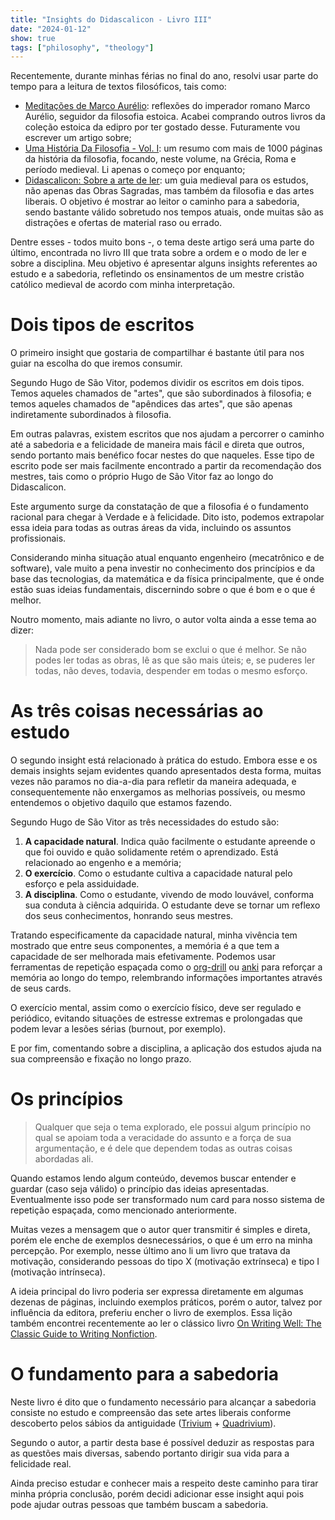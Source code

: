 ```yaml
---
title: "Insights do Didascalicon - Livro III"
date: "2024-01-12"
show: true
tags: ["philosophy", "theology"]
---
```


Recentemente, durante minhas férias no final do ano, resolvi usar parte do tempo para a leitura de textos filosóficos, tais como:

-   [Meditações de Marco Aurélio](https://a.co/d/2cC6Onf): reflexões do imperador romano Marco Aurélio, seguidor da filosofia estoica. Acabei comprando outros livros da coleção estoica da edipro por ter gostado desse. Futuramente vou escrever um artigo sobre;
-   [Uma História Da Filosofia - Vol. I](https://a.co/d/4usyjEY): um resumo com mais de 1000 páginas da história da filosofia, focando, neste volume, na Grécia, Roma e período medieval. Li apenas o começo por enquanto;
-   [Didascalicon: Sobre a arte de ler](https://a.co/d/3Usw6gC): um guia medieval para os estudos, não apenas das Obras Sagradas, mas também da filosofia e das artes liberais. O objetivo é mostrar ao leitor o caminho para a sabedoria, sendo bastante válido sobretudo nos tempos atuais, onde muitas são as distrações e ofertas de material raso ou errado.

Dentre esses - todos muito bons -, o tema deste artigo será uma parte do último, encontrada no livro III que trata sobre a ordem e o modo de ler e sobre a disciplina. Meu objetivo é apresentar alguns insights referentes ao estudo e a sabedoria, refletindo os ensinamentos de um mestre cristão católico medieval de acordo com minha interpretação.


# Dois tipos de escritos

O primeiro insight que gostaria de compartilhar é bastante útil para nos guiar na escolha do que iremos consumir.

Segundo Hugo de São Vitor, podemos dividir os escritos em dois tipos. Temos aqueles chamados de "artes", que são subordinados à filosofia; e temos aqueles chamados de "apêndices das artes", que são apenas indiretamente subordinados à filosofia.

Em outras palavras, existem escritos que nos ajudam a percorrer o caminho até a sabedoria e a felicidade de maneira mais fácil e direta que outros, sendo portanto mais benéfico focar nestes do que naqueles. Esse tipo de escrito pode ser mais facilmente encontrado a partir da recomendação dos mestres, tais como o próprio Hugo de São Vitor faz ao longo do Didascalicon.

Este argumento surge da constatação de que a filosofia é o fundamento racional para chegar à Verdade e à felicidade. Dito isto, podemos extrapolar essa ideia para todas as outras áreas da vida, incluindo os assuntos profissionais.

Considerando minha situação atual enquanto engenheiro (mecatrônico e de software), vale muito a pena investir no conhecimento dos princípios e da base das tecnologias, da matemática e da física principalmente, que é onde estão suas ideias fundamentais, discernindo sobre o que é bom e o que é melhor.

Noutro momento, mais adiante no livro, o autor volta ainda a esse tema ao dizer:

> Nada pode ser considerado bom se exclui o que é melhor. Se não podes ler todas as obras, lê as que são mais úteis; e, se puderes ler todas, não deves, todavia, despender em todas o mesmo esforço.


# As três coisas necessárias ao estudo

O segundo insight está relacionado à prática do estudo. Embora esse e os demais insights sejam evidentes quando apresentados desta forma, muitas vezes não paramos no dia-a-dia para refletir da maneira adequada, e consequentemente não enxergamos as melhorias possíveis, ou mesmo entendemos o objetivo daquilo que estamos fazendo.

Segundo Hugo de São Vitor as três necessidades do estudo são:

1.  **A capacidade natural**. Indica quão facilmente o estudante apreende o que foi ouvido e quão solidamente retém o aprendizado. Está relacionado ao engenho e a memória;
2.  **O exercício**. Como o estudante cultiva a capacidade natural pelo esforço e pela assiduidade.
3.  **A disciplina**. Como o estudante, vivendo de modo louvável, conforma sua conduta à ciência adquirida. O estudante deve se tornar um reflexo dos seus conhecimentos, honrando seus mestres.

Tratando especificamente da capacidade natural, minha vivência tem mostrado que entre seus componentes, a memória é a que tem a capacidade de ser melhorada mais efetivamente. Podemos usar ferramentas de repetição espaçada como o [org-drill](https://orgmode.org/worg/org-contrib/org-drill.html) ou [anki](https://apps.ankiweb.net/) para reforçar a memória ao longo do tempo, relembrando informações importantes através de seus cards.

O exercício mental, assim como o exercício físico, deve ser regulado e periódico, evitando situações de estresse extremas e prolongadas que podem levar a lesões sérias (burnout, por exemplo).

E por fim, comentando sobre a disciplina, a aplicação dos estudos ajuda na sua compreensão e fixação no longo prazo.


# Os princípios

> Qualquer que seja o tema explorado, ele possui algum princípio no qual se apoiam toda a veracidade do assunto e a força de sua argumentação, e é dele que dependem todas as outras coisas abordadas ali.

Quando estamos lendo algum conteúdo, devemos buscar entender e guardar (caso seja válido) o princípio das ideias apresentadas. Eventualmente isso pode ser transformado num card para nosso sistema de repetição espaçada, como mencionado anteriormente.

Muitas vezes a mensagem que o autor quer transmitir é simples e direta, porém ele enche de exemplos desnecessários, o que é um erro na minha percepção. Por exemplo, nesse último ano li um livro que tratava da motivação, considerando pessoas do tipo X (motivação extrínseca) e tipo I (motivação intrínseca).

A ideia principal do livro poderia ser expressa diretamente em algumas dezenas de páginas, incluindo exemplos práticos, porém o autor, talvez por influência da editora, preferiu encher o livro de exemplos. Essa lição também encontrei recentemente ao ler o clássico livro [On Writing Well: The Classic Guide to Writing Nonfiction](https://a.co/d/gO1nkti).


# O fundamento para a sabedoria

Neste livro é dito que o fundamento necessário para alcançar a sabedoria consiste no estudo e compreensão das sete artes liberais conforme descoberto pelos sábios da antiguidade ([Trivium](https://en.wikipedia.org/wiki/Trivium) + [Quadrivium](https://en.wikipedia.org/wiki/Quadrivium)).

Segundo o autor, a partir desta base é possível deduzir as respostas para as questões mais diversas, sabendo portanto dirigir sua vida para a felicidade real.

Ainda preciso estudar e conhecer mais a respeito deste caminho para tirar minha própria conclusão, porém decidi adicionar esse insight aqui pois pode ajudar outras pessoas que também buscam a sabedoria.
